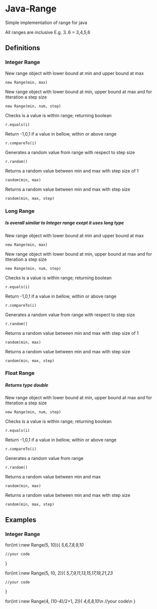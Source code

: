 # Java-Range
Simple implementation of range for java

All ranges are inclusive E.g. 3..6 = 3,4,5,6

## Definitions
### Integer Range
New range object with lower bound at min and upper bound at max
```
new Range(min, max)
```
New range object with lower bound at min, upper bound at max and for itteration a step size
```
new Range(min, num, step)
```
Checks is a value is within range; returning boolean
```
r.equals(i)
```
Return -1,0,1 if a value in bellow, within or above range
```
r.compareTo(i) 
```
Generates a random value from range with respect to step size
```
r.random()
```
Returns a random value between min and max with step size of 1
```
random(min, max)
```
Returns a random value between min and max with step size
```
random(min, max, step)
```

### Long Range
##### Is overall similar to Integer range exept it uses long type

New range object with lower bound at min and upper bound at max
```
new Range(min, max)
```
New range object with lower bound at min, upper bound at max and for itteration a step size
```
new Range(min, num, step)
```
Checks is a value is within range; returning boolean
```
r.equals(i)
```
Return -1,0,1 if a value in bellow, within or above range
```
r.compareTo(i) 
```
Generates a random value from range with respect to step size
```
r.random()
```
Returns a random value between min and max with step size of 1
```
random(min, max)
```
Returns a random value between min and max with step size
```
random(min, max, step)
```

### Float Range
##### Returns type double

New range object with lower bound at min, upper bound at max and for itteration a step size
```
new Range(min, num, step)
```
Checks is a value is within range; returning boolean
```
r.equals(i)
```
Return -1,0,1 if a value in bellow, within or above range
```
r.compareTo(i) 
```
Generates a random value from range
```
r.random()
```
Returns a random value between min and max
```
random(min, max)
```
Returns a random value between min and max with step size
```
random(min, max, step)
```
## Examples
### Integer Range
for(int i:new Range(5, 10)){ _5,6,7,8,9,10_

    //your code
    
}

for(int i:new Range(5, 10, 2)){ _5,7,9,11,13,15,17,19,21,23_

    //your code
    
}


for(int i:new Range(4, (10-4)/2+1, 2)){ _4,6,8,10_\n
    //your code\n
}














